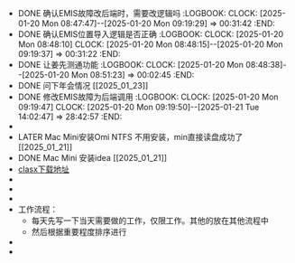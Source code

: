 - DONE 确认EMIS故障改后端时，需要改逻辑吗
  :LOGBOOK:
  CLOCK: [2025-01-20 Mon 08:47:47]--[2025-01-20 Mon 09:19:29] =>  00:31:42
  :END:
- DONE 确认EMIS位置导入逻辑是否正确
  :LOGBOOK:
  CLOCK: [2025-01-20 Mon 08:48:10]
  CLOCK: [2025-01-20 Mon 08:48:15]--[2025-01-20 Mon 09:19:37] =>  00:31:22
  :END:
- DONE 让姜先测通功能
  :LOGBOOK:
  CLOCK: [2025-01-20 Mon 08:48:38]--[2025-01-20 Mon 08:51:23] =>  00:02:45
  :END:
- DONE 问下年会情况 [[2025_01_23]]
- DONE 修改EMIS故障为后端调用
  :LOGBOOK:
  CLOCK: [2025-01-20 Mon 09:19:47]
  CLOCK: [2025-01-20 Mon 09:19:50]--[2025-01-21 Tue 14:02:47] =>  28:42:57
  :END:
-
- LATER  Mac Mini安装Omi NTFS  不用安装，min直接读盘成功了[[2025_01_21]]
- DONE Mac Mini 安装idea [[2025_01_21]]
- [clasx下载地址](https://neoladder.com/doc/installers/ClashX.dmg.zip)
-
-
-
- 工作流程：
	- 每天先写一下当天需要做的工作，仅限工作。其他的放在其他流程中
	- 然后根据重要程度排序进行
-
-